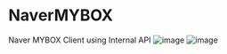 # NaverMYBOX
Naver MYBOX Client using Internal API
![image](https://user-images.githubusercontent.com/49504937/235854849-bff08445-438b-4c70-a06f-6268eff70438.png)
![image](https://user-images.githubusercontent.com/49504937/235854880-c3e86a72-0054-4514-a848-c489a862fd50.png)
